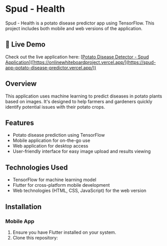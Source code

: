 # Spud - Health

Spud - Health is a potato disease predictor app using TensorFlow. This project includes both mobile and web versions of the application.

## 🔗 Live Demo
Check out the live application here: [[Potato Disease Detector - Spud Application](#)]([https://onlinewhiteboardproject.vercel.app/](https://spud-app-potato-disease-predictor.vercel.app/))

## Overview

This application uses machine learning to predict diseases in potato plants based on images. It's designed to help farmers and gardeners quickly identify potential issues with their potato crops.

## Features

- Potato disease prediction using TensorFlow
- Mobile application for on-the-go use
- Web application for desktop access
- User-friendly interface for easy image upload and results viewing

## Technologies Used

- TensorFlow for machine learning model
- Flutter for cross-platform mobile development
- Web technologies (HTML, CSS, JavaScript) for the web version

## Installation

### Mobile App

1. Ensure you have Flutter installed on your system.
2. Clone this repository:
